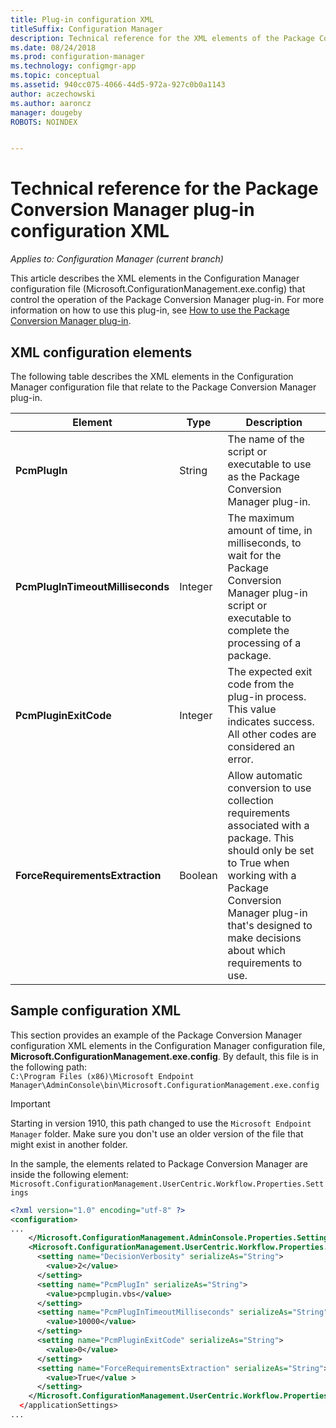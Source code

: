 ```yaml
---
title: Plug-in configuration XML
titleSuffix: Configuration Manager
description: Technical reference for the XML elements of the Package Conversion Manager plug-in.
ms.date: 08/24/2018
ms.prod: configuration-manager
ms.technology: configmgr-app
ms.topic: conceptual
ms.assetid: 940cc075-4066-44d5-972a-927c0b0a1143
author: aczechowski
ms.author: aaroncz
manager: dougeby
ROBOTS: NOINDEX


---
```


# Technical reference for the Package Conversion Manager plug-in configuration XML

*Applies to: Configuration Manager (current branch)*

<!--1357861-->

This article describes the XML elements in the Configuration Manager configuration file (Microsoft.ConfigurationManagement.exe.config) that control the operation of the Package Conversion Manager plug-in. For more information on how to use this plug-in, see [How to use the Package Conversion Manager plug-in](how-to-use-plug-in.md).



## XML configuration elements

The following table describes the XML elements in the Configuration Manager configuration file that relate to the Package Conversion Manager plug-in.

|Element  |Type  |Description  |
|---------|---------|---------|
|**PcmPlugIn**|String|The name of the script or executable to use as the Package Conversion Manager plug-in.|
|**PcmPlugInTimeoutMilliseconds**|Integer|The maximum amount of time, in milliseconds, to wait for the Package Conversion Manager plug-in script or executable to complete the processing of a package.|
|**PcmPluginExitCode**|Integer|The expected exit code from the plug-in process. This value indicates success. All other codes are considered an error.|
|**ForceRequirementsExtraction**|Boolean|Allow automatic conversion to use collection requirements associated with a package. This should only be set to True when working with a Package Conversion Manager plug-in that's designed to make decisions about which requirements to use.|



## Sample configuration XML

This section provides an example of the Package Conversion Manager configuration XML elements in the Configuration Manager configuration file, **Microsoft.ConfigurationManagement.exe.config**. By default, this file is in the following path:  
`C:\Program Files (x86)\Microsoft Endpoint Manager\AdminConsole\bin\Microsoft.ConfigurationManagement.exe.config`

> [!IMPORTANT]
> Starting in version 1910, this path changed to use the `Microsoft Endpoint Manager` folder. Make sure you don't use an older version of the file that might exist in another folder. 

In the sample, the elements related to Package Conversion Manager are inside the following element:
`Microsoft.ConfigurationManagement.UserCentric.Workflow.Properties.Settings`

``` XML
<?xml version="1.0" encoding="utf-8" ?>
<configuration>
...
    </Microsoft.ConfigurationManagement.AdminConsole.Properties.Settings>
    <Microsoft.ConfigurationManagement.UserCentric.Workflow.Properties.Settings>
      <setting name="DecisionVerbosity" serializeAs="String">
        <value>2</value>
      </setting>
      <setting name="PcmPlugIn" serializeAs="String">
        <value>pcmplugin.vbs</value>
      </setting>
      <setting name="PcmPlugInTimeoutMilliseconds" serializeAs="String">
        <value>10000</value>
      </setting>
      <setting name="PcmPluginExitCode" serializeAs="String">
        <value>0</value>
      </setting>
      <setting name="ForceRequirementsExtraction" serializeAs="String">
        <value>True</value >
      </setting>
    </Microsoft.ConfigurationManagement.UserCentric.Workflow.Properties.Settings>
  </applicationSettings>
...
```

